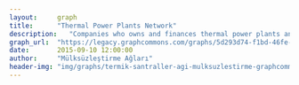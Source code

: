 ```yaml
---
layout:     graph
title:      "Thermal Power Plants Network"
description:   "Companies who owns and finances thermal power plants and their other investments"
graph_url:  "https://legacy.graphcommons.com/graphs/5d293d74-f1bd-46fe-b673-a597fcd0b21d"
date:       2015-09-10 12:00:00
author:     "Mülksüzleştirme Ağları"
header-img: "img/graphs/termik-santraller-agi-mulksuzlestirme-graphcommons.jpg"
---
```

